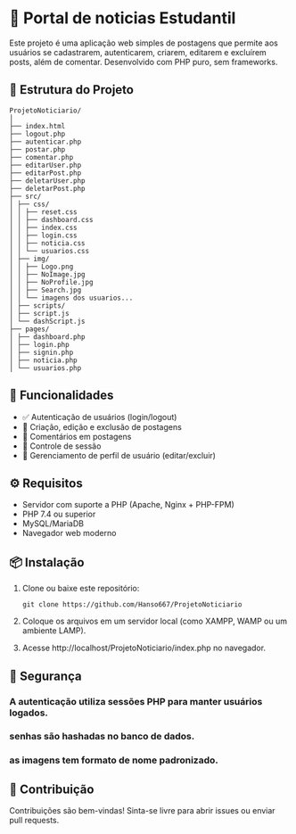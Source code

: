 # 📝 Portal de noticias Estudantil

Este projeto é uma aplicação web simples de postagens que permite aos usuários se cadastrarem, autenticarem, criarem, editarem e excluírem posts, além de comentar. Desenvolvido com PHP puro, sem frameworks.

## 📁 Estrutura do Projeto
```
ProjetoNoticiario/
│
├── index.html
├── logout.php
├── autenticar.php
├── postar.php
├── comentar.php
├── editarUser.php
├── editarPost.php
├── deletarUser.php
├── deletarPost.php
├── src/
│ ├── css/
│ │ ├── reset.css
│ │ ├── dashboard.css
│ │ ├── index.css
│ │ ├── login.css
│ │ ├── noticia.css
│ │ └── usuarios.css
│ ├── img/
│ │ ├── Logo.png
│ │ ├── NoImage.jpg
│ │ ├── NoProfile.jpg
│ │ ├── Search.jpg
│ │ └── imagens dos usuarios...
│ ├── scripts/
│ ├── script.js
│ └── dashScript.js
├── pages/
│ ├── dashboard.php
│ ├── login.php
│ ├── signin.php
│ ├── noticia.php
│ └── usuarios.php
```
## 🚀 Funcionalidades

- ✅ Autenticação de usuários (login/logout)
- 📝 Criação, edição e exclusão de postagens
- 💬 Comentários em postagens
- 🔐 Controle de sessão
- 🧑 Gerenciamento de perfil de usuário (editar/excluir)

## ⚙️ Requisitos

- Servidor com suporte a PHP (Apache, Nginx + PHP-FPM)
- PHP 7.4 ou superior
- MySQL/MariaDB
- Navegador web moderno

## 📦 Instalação

1. Clone ou baixe este repositório:

   ```
   git clone https://github.com/Hanso667/ProjetoNoticiario
   ```

2. Coloque os arquivos em um servidor local (como XAMPP, WAMP ou um ambiente LAMP).


3. Acesse http://localhost/ProjetoNoticiario/index.php no navegador.

## 🔐 Segurança

### A autenticação utiliza sessões PHP para manter usuários logados.

### senhas são hashadas no banco de dados.

### as imagens tem formato de nome padronizado.

## 🤝 Contribuição
Contribuições são bem-vindas! Sinta-se livre para abrir issues ou enviar pull requests.
